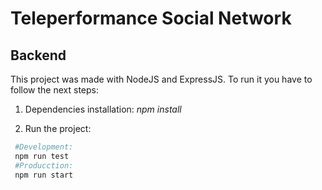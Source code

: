 # Teleperformance Social Network

## Backend

This project was made with NodeJS and ExpressJS. To run it you have to follow the next steps:

1. Dependencies installation: *npm install*

2. Run the project:
```bash
 #Development:
 npm run test
 #Producction:
 npm run start
 ```

